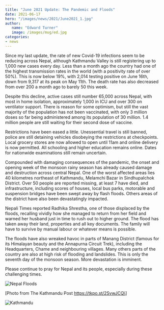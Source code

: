 ```yaml
---
title: "June 2021 Update: The Pandemic and Floods"
date: 2021-06-17
hero: "/images/news/2021/June2021_1.jpg"
author:
   name: "Edward Turner"
   image: /images/mug/ed.jpg
categories:
- news
---
```


Since my last update, the rate of new Covid-19 infections seem to be reducing across Nepal, although Kathmandu Valley is still registering up to 1,000 new cases every day. Less than a month ago the country had one of the highest transmission rates in the world (with a positivity rate of over 50%). This is now below 19%, with 2,014 testing positive on June 16th, down from 9,317 at its peak on May 11th. The death rate has also decreased from over 200 a month ago to barely 50 this week. 

Despite this decline, active cases still number 65,000 across Nepal, with most in home isolation, approximately 1,000 in ICU and over 300 on ventilator support. There is reason for some optimism, but still the vast majority of the population has not been vaccinated, with only 3 million doses so far being administered among its population of 30 million. 1.4 million people are still waiting for their second dose of vaccine. 

Restrictions have been eased a little. Unessential travel is still banned, police are still detaining vehicles disobeying the restrictions at checkpoints. Local grocery stores are now allowed to open until 11am and online delivery is now permitted. All schooling and higher education remains online. Dates for nationwide examinations still remain uncertain. 

Compounded with damaging consequences of the pandemic, the onset and opening week of the monsoon rainy season has already caused damage and destruction across central Nepal. One of the worst affected areas lies 40 kilometres northeast of Kathmandu, Melamchi Bazar in Sindhupalchok District. Over 50 people are reported missing, at least 7 have died, and infrastructure, including scores of houses, local bus parks, motorable and suspension bridges have been swept away by flash floods. Others areas of the district have also been devastatingly impacted. 

Nepali Times reported Radhika Shrestha, one of those displaced by the floods, recalling vividly how she managed to return from her field and warned her husband just in time to rush out to higher ground. The flood has taken away their land, properties and all key documents. The family will have to survive by manual labour or whatever means is possible. 

The floods have also wreaked havoc in parts of Manang District (famous for its Himalayan beauty and the Annapurna Circuit Trek), including the Headquarters, Chame and neighbouring villages. Many others parts of the country are also at high risk of flooding and landslides. This is only the seventh day of the monsoon season. More devastation is imminent. 

Please continue to pray for Nepal and its people, especially during these challenging times. 

![Nepal Floods](/images/news/2021/Nepal-Floods-2021_1.jpg)

\[Photo from The Kathmandu Post https://tkpo.st/2SvwJCQ\]

![Kathmandu](/images/news/2021/June2021_2.jpg)
